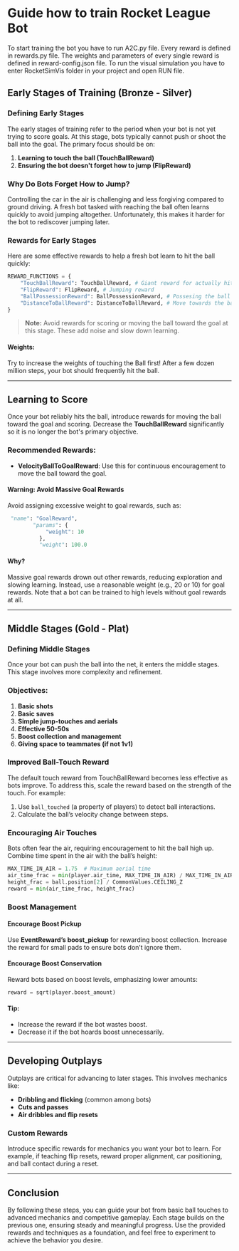 # Guide how to train Rocket League Bot

To start training the bot you have to run A2C.py file. Every reward is defined in rewards.py file. The weights and parameters of every single reward is defined in reward-config.json file. To run the visual simulation you have to enter RocketSimVis folder in your project and open RUN file. 

## Early Stages of Training (Bronze - Silver)

### Defining Early Stages

The early stages of training refer to the period when your bot is not yet trying to score goals. At this stage, bots typically cannot push or shoot the ball into the goal. The primary focus should be on:

1. **Learning to touch the ball (TouchBallReward)**
2. **Ensuring the bot doesn't forget how to jump (FlipReward)**

### Why Do Bots Forget How to Jump?

Controlling the car in the air is challenging and less forgiving compared to ground driving. A fresh bot tasked with reaching the ball often learns quickly to avoid jumping altogether. Unfortunately, this makes it harder for the bot to rediscover jumping later.

### Rewards for Early Stages

Here are some effective rewards to help a fresh bot learn to hit the ball quickly:

```python
REWARD_FUNCTIONS = {
    "TouchBallReward": TouchBallReward, # Giant reward for actually hitting the ball
    "FlipReward": FlipReward, # Jumping reward
    "BallPossessionReward": BallPossessionReward, # Possesing the ball
    "DistanceToBallReward": DistanceToBallReward, # Move towards the ball
}
```

> **Note:** Avoid rewards for scoring or moving the ball toward the goal at this stage. These add noise and slow down learning.

#### Weights:

Try to increase the weights of touching the Ball first! After a few dozen million steps, your bot should frequently hit the ball.

&#x20;  &#x20;

---

## Learning to Score

Once your bot reliably hits the ball, introduce rewards for moving the ball toward the goal and scoring. Decrease the **TouchBallReward** significantly so it is no longer the bot's primary objective.

### Recommended Rewards:

- **VelocityBallToGoalReward**: Use this for continuous encouragement to move the ball toward the goal.&#x20;

#### Warning: Avoid Massive Goal Rewards

Avoid assigning excessive weight to goal rewards, such as:

```python
 "name": "GoalReward",
        "params": {
            "weight": 10
          },
          "weight": 100.0 
```

#### Why?

Massive goal rewards drown out other rewards, reducing exploration and slowing learning. Instead, use a reasonable weight (e.g., 20 or 10) for goal rewards. Note that a bot can be trained to high levels without goal rewards at all.

---

## Middle Stages (Gold - Plat)

### Defining Middle Stages

Once your bot can push the ball into the net, it enters the middle stages. This stage involves more complexity and refinement.

### Objectives:

1. **Basic shots**
2. **Basic saves**
3. **Simple jump-touches and aerials**
4. **Effective 50-50s**
5. **Boost collection and management**
6. **Giving space to teammates (if not 1v1)**

### Improved Ball-Touch Reward

The default touch reward from TouchBallReward becomes less effective as bots improve. To address this, scale the reward based on the strength of the touch. For example:

1. Use `ball_touched` (a property of players) to detect ball interactions.
2. Calculate the ball’s velocity change between steps.

### Encouraging Air Touches

Bots often fear the air, requiring encouragement to hit the ball high up.  Combine time spent in the air with the ball’s height:

```python
MAX_TIME_IN_AIR = 1.75  # Maximum aerial time
air_time_frac = min(player.air_time, MAX_TIME_IN_AIR) / MAX_TIME_IN_AIR
height_frac = ball.position[2] / CommonValues.CEILING_Z
reward = min(air_time_frac, height_frac)
```

### Boost Management

#### Encourage Boost Pickup

Use **EventReward’s boost\_pickup** for rewarding boost collection. Increase the reward for small pads to ensure bots don’t ignore them.

#### Encourage Boost Conservation

Reward bots based on boost levels, emphasizing lower amounts:

```python
reward = sqrt(player.boost_amount)
```

#### Tip:

- Increase the reward if the bot wastes boost.
- Decrease it if the bot hoards boost unnecessarily.

---

## Developing Outplays

Outplays are critical for advancing to later stages. This involves mechanics like:

- **Dribbling and flicking** (common among bots)
- **Cuts and passes**
- **Air dribbles and flip resets**

### Custom Rewards

Introduce specific rewards for mechanics you want your bot to learn. For example, if teaching flip resets, reward proper alignment, car positioning, and ball contact during a reset.

---

## Conclusion

By following these steps, you can guide your bot from basic ball touches to advanced mechanics and competitive gameplay. Each stage builds on the previous one, ensuring steady and meaningful progress. Use the provided rewards and techniques as a foundation, and feel free to experiment to achieve the behavior you desire.

